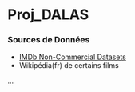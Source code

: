 # Proj_DALAS

### Sources de Données
- [IMDb Non-Commercial Datasets](https://developer.imdb.com/non-commercial-datasets/)
- Wikipédia(fr) de certains films

...
